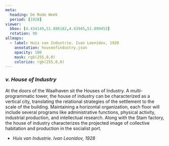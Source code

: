 ```yaml
---
meta:
  heading: De Rode Week
  period: [1928]
viewer:
  bbox: [4.434149,51.896182,4.43945,51.899453]
  rotation: 90
allmaps:
  - label: Huis van Industrie. Ivan Leonidov, 1928
    annotation: houseofindustry.json
    opacity: 100
    mask: rgb(255,0,0)
    colorize: rgb(255,0,0)
---
```


### _v.    House of Industry_

At the doors of the Waalhaven sit the Houses of Industry. A multi-programmatic tower, the house of industry can be characterized as a vertical city, translating the relational strategies of the settlement to the scale of the building. Maintaining a horizontal organization, each floor will include several programs like administrative functions, physical activity, industrial production, and intellectual research. Along with the Stam factory, the house of industry characterizes the projected image of collective habitation and production in the socialist port.

- _Huis van Industrie. Ivan Leonidov, 1928_


